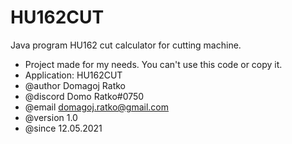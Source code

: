 # HU162CUT
Java program HU162 cut calculator for cutting machine.

* Project made for my needs. You can't use this code or copy it.
* Application: HU162CUT
* @author Domagoj Ratko
* @discord Domo Ratko#0750
* @email domagoj.ratko@gmail.com
* @version 1.0
* @since 12.05.2021
